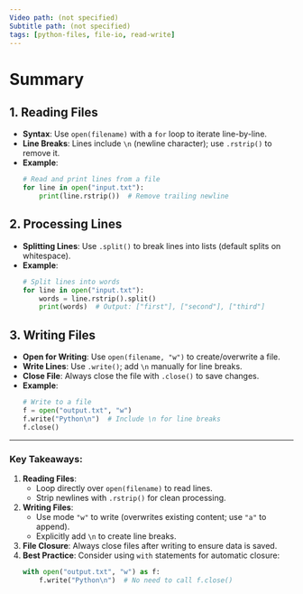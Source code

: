 ```yaml
---
Video path: (not specified)  
Subtitle path: (not specified)  
tags: [python-files, file-io, read-write]  
---
```


# Summary

## 1. **Reading Files**  
   - **Syntax**: Use `open(filename)` with a `for` loop to iterate line-by-line.  
   - **Line Breaks**: Lines include `\n` (newline character); use `.rstrip()` to remove it.  
   - **Example**:  
     ```python  
     # Read and print lines from a file  
     for line in open("input.txt"):  
         print(line.rstrip())  # Remove trailing newline  
     ```

## 2. **Processing Lines**  
   - **Splitting Lines**: Use `.split()` to break lines into lists (default splits on whitespace).  
   - **Example**:  
     ```python  
     # Split lines into words  
     for line in open("input.txt"):  
         words = line.rstrip().split()  
         print(words)  # Output: ["first"], ["second"], ["third"]  
     ```

## 3. **Writing Files**  
   - **Open for Writing**: Use `open(filename, "w")` to create/overwrite a file.  
   - **Write Lines**: Use `.write()`; add `\n` manually for line breaks.  
   - **Close File**: Always close the file with `.close()` to save changes.  
   - **Example**:  
     ```python  
     # Write to a file  
     f = open("output.txt", "w")  
     f.write("Python\n")  # Include \n for line breaks  
     f.close()  
     ```

---

### Key Takeaways:  
1. **Reading Files**:  
   - Loop directly over `open(filename)` to read lines.  
   - Strip newlines with `.rstrip()` for clean processing.  
2. **Writing Files**:  
   - Use mode `"w"` to write (overwrites existing content; use `"a"` to append).  
   - Explicitly add `\n` to create line breaks.  
3. **File Closure**: Always close files after writing to ensure data is saved.  
4. **Best Practice**: Consider using `with` statements for automatic closure:  
   ```python  
   with open("output.txt", "w") as f:  
       f.write("Python\n")  # No need to call f.close()  